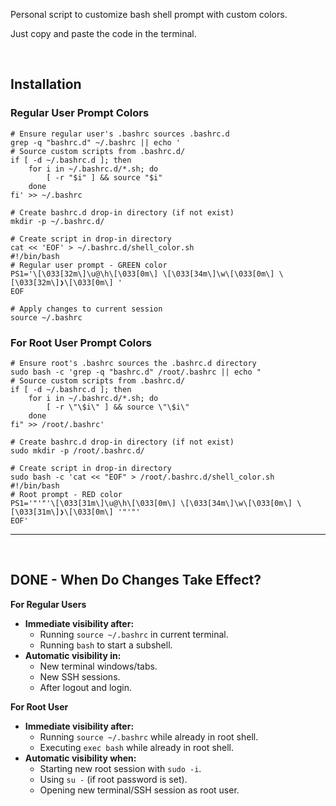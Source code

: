 Personal script to customize bash shell prompt with custom colors.

Just copy and paste the code in the terminal.

<br>

## Installation
### Regular User Prompt Colors
```shell
# Ensure regular user's .bashrc sources .bashrc.d
grep -q "bashrc.d" ~/.bashrc || echo '
# Source custom scripts from .bashrc.d/
if [ -d ~/.bashrc.d ]; then
    for i in ~/.bashrc.d/*.sh; do
        [ -r "$i" ] && source "$i"
    done
fi' >> ~/.bashrc

# Create bashrc.d drop-in directory (if not exist)
mkdir -p ~/.bashrc.d/

# Create script in drop-in directory
cat << 'EOF' > ~/.bashrc.d/shell_color.sh
#!/bin/bash
# Regular user prompt - GREEN color
PS1='\[\033[32m\]\u@\h\[\033[0m\] \[\033[34m\]\w\[\033[0m\] \[\033[32m\]❯\[\033[0m\] '
EOF

# Apply changes to current session
source ~/.bashrc
```

### For Root User Prompt Colors
```shell
# Ensure root's .bashrc sources the .bashrc.d directory
sudo bash -c 'grep -q "bashrc.d" /root/.bashrc || echo "
# Source custom scripts from .bashrc.d/
if [ -d ~/.bashrc.d ]; then
    for i in ~/.bashrc.d/*.sh; do
        [ -r \"\$i\" ] && source \"\$i\"
    done
fi" >> /root/.bashrc'

# Create bashrc.d drop-in directory (if not exist)
sudo mkdir -p /root/.bashrc.d/

# Create script in drop-in directory
sudo bash -c 'cat << "EOF" > /root/.bashrc.d/shell_color.sh
#!/bin/bash
# Root prompt - RED color
PS1='"'"'\[\033[31m\]\u@\h\[\033[0m\] \[\033[34m\]\w\[\033[0m\] \[\033[31m\]❯\[\033[0m\] '"'"'
EOF'
```

---
<br>

## DONE - When Do Changes Take Effect?
**For Regular Users**
- **Immediate visibility after:**
    - Running `source ~/.bashrc` in current terminal.
    - Running `bash` to start a subshell.
- **Automatic visibility in:**
    - New terminal windows/tabs.
    - New SSH sessions.
    - After logout and login.

**For Root User**
- **Immediate visibility after:**
    - Running `source ~/.bashrc` while already in root shell.
    - Executing `exec bash` while already in root shell.
- **Automatic visibility when:**
    - Starting new root session with `sudo -i`.
    - Using `su -` (if root password is set).
    - Opening new terminal/SSH session as root user.
